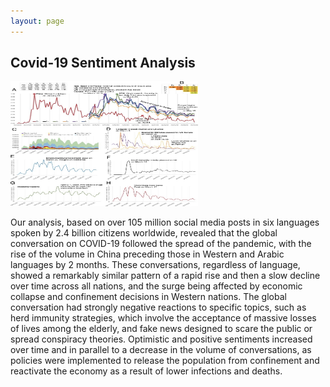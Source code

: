 ```yaml
---
layout: page
---
```


## Covid-19 Sentiment Analysis


<div>
<img src="/images/proimgs/covid19/1.png" class="floatpic" width="300" height="200">
</div>

Our analysis, based on over 105 million social media posts in six languages spoken by 2.4 billion citizens worldwide, revealed that the global conversation on COVID-19 followed the spread of the pandemic, with the rise of the volume in China preceding those in Western and Arabic languages by 2 months. These conversations, regardless of language, showed a remarkably similar pattern of a rapid rise and then a slow decline over time across all nations, and the surge being affected by economic collapse and confinement decisions in Western nations. The global conversation had strongly negative reactions to specific topics, such as herd immunity strategies, which involve the acceptance of massive losses of lives among the elderly, and fake news designed to scare the public or spread conspiracy theories. Optimistic and positive sentiments increased over time and in parallel to a decrease in the volume of conversations, as policies were implemented to release the population from confinement and reactivate the economy as a result of lower infections and deaths.
